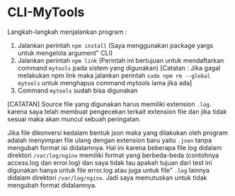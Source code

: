 # CLI-MyTools

Langkah-langkah menjalankan program :

1. Jalankan perintah `npm install` (Saya menggunakan package yargs untuk mengelola argument" CLI)
2. Jalankan perintah `npm link` (Perintah ini bertujuan untuk mendaftarkan command `mytools` pada sistem yang digunakan) [Catatan : Jika gagal melakukan npm link maka jalankan perintah `sudo npm rm --global mytools` untuk menghapus command mytools lama jika ada]
3. Command `mytools` sudah bisa digunakan

[CATATAN]
Source file yang digunakan harus memiliki extension `.log`. karena saya telah membuat pengecekan terkait extension file dan jika tidak sesuai maka akan muncul sebuah peringatan.

Jika file dikonversi kedalam bentuk json maka yang dilakukan oleh program adalah menyimpan file ulang dengan extension baru yaitu `.json` tanpa mengubah format isi didalamnya. Hal ini karena beberapa file log didalam direktori `/var/log/nginx` memiliki format yang berbeda-beda (contohnya access.log dan error.log) dan saya tidak tau apakah tujuan dari test ini digunakan hanya untuk file error.log atau juga untuk file" `.log` lainnya didalam direktori `/var/log/nginx`. Jadi saya memutuskan untuk tidak mengubah format didalamnya.
